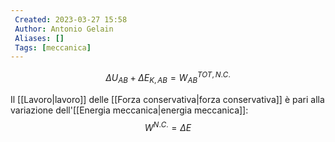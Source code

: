 ```yaml
---
 Created: 2023-03-27 15:58
 Author: Antonio Gelain
 Aliases: []
 Tags: [meccanica]
---
```


$$\Delta U_{AB} + \Delta E_{K,AB} = W_{AB}^{TOT,N.C.}$$

Il [[Lavoro|lavoro]] delle [[Forza conservativa|forza conservativa]] è pari alla variazione dell'[[Energia meccanica|energia meccanica]]:
$$W^{N.C.} = \Delta E$$